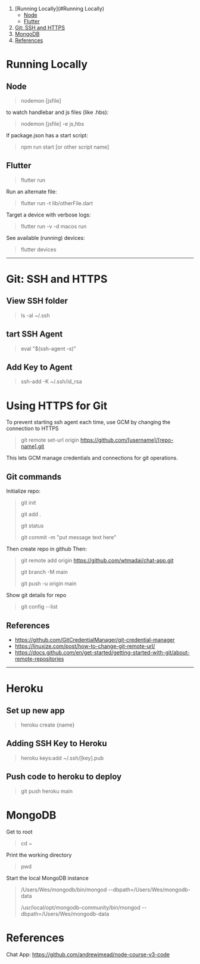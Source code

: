 1. [Running Locally](#Running Locally)
    - [Node](#Node)
    - [Flutter](#Flutter)
2. [Git: SSH and HTTPS](#Git:-SSH-and-HTTPS)
3. [MongoDB](#MongoDB)
4. [References](#References)


# Running Locally
## Node
>nodemon [jsfile]

to watch handlebar and js files (like .hbs):
>nodemon [jsfile] -e js,hbs

If package.json has a start script:
>npm run start [or other script name]

## Flutter
>flutter run

Run an alternate file:
>flutter run -t lib/otherFile.dart

Target a device with verbose logs:
>flutter run -v -d macos run

See available (running) devices:
>flutter devices 
<hr>

# Git: SSH and HTTPS
## View SSH folder
>ls -al ~/.ssh

## tart SSH Agent
>eval "$(ssh-agent -s)"

## Add Key to Agent
>ssh-add -K ~/.ssh/id_rsa

# Using HTTPS for Git
To prevent starting ssh agent each time, use GCM by changing the connection to HTTPS
>git remote set-url origin https://github.com/[username]/[repo-name].git

This lets GCM manage credentials and connections for git operations.

## Git commands
Initialize repo:
>git init
>
>git add .
>
>git status
>
>git commit -m "put message text here"

Then create repo in github
Then:
>git remote add origin https://github.com/wtmadaj/chat-app.git
>
>git branch -M main
>
>git push -u origin main


Show git details for repo
>git config --list

## References
- https://github.com/GitCredentialManager/git-credential-manager
- https://linuxize.com/post/how-to-change-git-remote-url/
- https://docs.github.com/en/get-started/getting-started-with-git/about-remote-repositories

<hr>

# Heroku
## Set up new app
>heroku create {name}

## Adding SSH Key to Heroku
>heroku keys:add ~/.ssh/[key].pub

## Push code to heroku to deploy
>git push heroku main

# MongoDB
Get to root
>cd ~

Print the working directory
>pwd

Start the local MongoDB instance
>/Users/Wes/mongodb/bin/mongod --dbpath=/Users/Wes/mongodb-data
>
>/usr/local/opt/mongodb-community/bin/mongod --dbpath=/Users/Wes/mongodb-data


# References
Chat App: https://github.com/andrewjmead/node-course-v3-code
